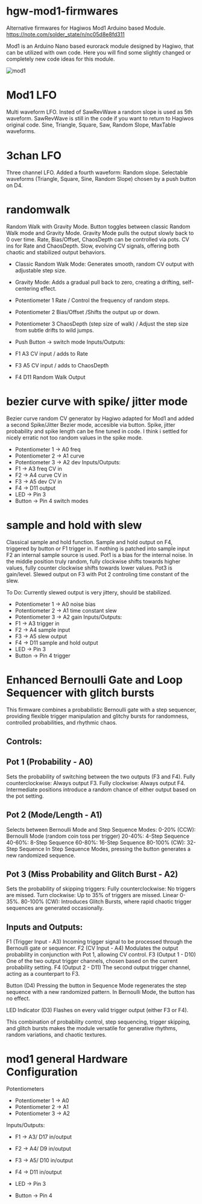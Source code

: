 # **hgw-mod1-firmwares**

 Alternative firmwares for Hagiwos Mod1 Arduino based Module.
 https://note.com/solder_state/n/nc05d8e8fd311
 
 Mod1 is an Arduino Nano based eurorack module designed by Hagiwo, that can be utilized with own code.
 Here you will find some slightly changed or completely new code ideas for this module. 
 
 
 ![mod1](https://assets.st-note.com/production/uploads/images/166671260/rectangle_large_type_2_74d04b7593d4c5aa3a08d021646da297.jpeg) 
 
 # Mod1 LFO
 Multi waveform LFO.
 Insted of SawRevWave a random slope is used as 5th waveform. 
 SawRevWave is still in the code if you want to return to Hagiwos original code. 
 Sine, Triangle, Square, Saw, Random Slope, MaxTable waveforms.  
 
 # 3chan LFO
 Three channel LFO.
 Added a fourth waveform: Random slope. 
 Selectable waveforms (Triangle, Square, Sine, Random Slope) chosen by a push button on D4.

 # randomwalk
Random Walk with Gravity Mode. Button toggles between classic Random Walk mode and Gravity Mode.
Gravity Mode pulls the output slowly back to 0 over time. Rate, Bias/Offset, ChaosDepth can be controlled via pots. CV ins for Rate and ChaosDepth.
 Slow, evolving CV signals, offering both chaotic and stabilized output behaviors. 

- Classic Random Walk Mode: Generates smooth, random CV output with adjustable step size.
- Gravity Mode: Adds a gradual pull back to zero, creating a drifting, self-centering effect.

- Potentiometer 1 Rate / Control the frequency of random steps.    
- Potentiometer 2 Bias/Offset /Shifts the output up or down.
- Potentiometer 3 ChaosDepth (step size of walk) / Adjust the step size from subtle drifts to wild jumps.
- Push Button  → switch mode
Inputs/Outputs:
- F1    A3  CV input / adds to Rate
- F3    A5  CV input / adds to ChaosDepth 
- F4    D11 Random Walk Output

 # bezier curve with spike/ jitter mode
Bezier curve random CV generator by Hagiwo adapted for Mod1 and added a second Spike/Jitter Bezier mode, accesible via button. Spike, jitter probability and spike length can be fine tuned in code.  I think i settled for nicely erratic not too random values in the spike mode.   
- Potentiometer 1 → A0 freq
- Potentiometer 2 → A1 curve
- Potentiometer 3 → A2 dev
Inputs/Outputs:
- F1 → A3 freq CV in
- F2 → A4 curve CV in
- F3 → A5 dev CV in
- F4 → D11 output
- LED → Pin 3
- Button → Pin 4 switch modes


 # sample and hold with slew
 Classical sample and hold function. Sample and hold output on F4, triggered by button or F1 trigger in. 
 If nothing is patched into sample input F2 an internal sample source is used. Pot1 is a bias for the internal noise. In the middle position truly random, fully clockwise shifts towards higher values, fully counter clockwise shifts towards lower values. Pot3  is gain/level. 
 Slewed output on F3 with Pot 2 controling time constant of the slew.
 
 To Do: Currently slewed output is very jittery, should be stabilized.   
 - Potentiometer 1 → A0 noise bias
 - Potentiometer 2 → A1 time constant slew
 - Potentiometer 3 → A2 gain
Inputs/Outputs:
-  F1 → A3 trigger in
-  F2 → A4 sample input
-  F3 → A5 slew output
-  F4 → D11 sample and hold output
-  LED → Pin 3
-  Button → Pin 4 trigger
 
 # Enhanced Bernoulli Gate and Loop Sequencer with glitch bursts
This firmware combines a probabilistic Bernoulli gate with a step sequencer, providing flexible trigger manipulation and glitchy bursts for
randomness, controlled probabilities, and rhythmic chaos.

## Controls:
## Pot 1 (Probability - A0)
Sets the probability of switching between the two outputs (F3 and F4).
Fully counterclockwise: Always output F3.
Fully clockwise: Always output F4.
Intermediate positions introduce a random chance of either output based on the pot setting.

## Pot 2 (Mode/Length - A1)
Selects between Bernoulli Mode and Step Sequence Modes:
0-20% (CCW): Bernoulli Mode (random coin toss per trigger)
20-40%: 4-Step Sequence
40-60%: 8-Step Sequence
60-80%: 16-Step Sequence
80-100% (CW): 32-Step Sequence
In Step Sequence Modes, pressing the button generates a new randomized sequence.

## Pot 3 (Miss Probability and Glitch Burst - A2)
Sets the probability of skipping triggers:
Fully counterclockwise: No triggers are missed.
Turn clockwise: Up to 35% of triggers are missed. Linear 0-35%.
80-100% (CW): Introduces Glitch Bursts, where rapid chaotic trigger sequences are generated occasionally.

## Inputs and Outputs:
F1 (Trigger Input - A3)
Incoming trigger signal to be processed through the Bernoulli gate or sequencer.
F2 (CV Input - A4)
Modulates the output probability in conjunction with Pot 1, allowing CV control.
F3 (Output 1 - D10)
One of the two output trigger channels, chosen based on the current probability setting.
F4 (Output 2 - D11)
The second output trigger channel, acting as a counterpart to F3.

Button (D4)
Pressing the button in Sequence Mode regenerates the step sequence with a new randomized pattern.
In Bernoulli Mode, the button has no effect.

LED Indicator (D3)
Flashes on every valid trigger output (either F3 or F4).

This combination of probability control, step sequencing, trigger skipping, and glitch bursts makes the module versatile for generative rhythms, random variations, and chaotic textures. 

 
 
 
 
 
 
# mod1 general Hardware Configuration
Potentiometers
- Potentiometer 1  → A0
- Potentiometer 2  → A1
- Potentiometer 3  → A2

Inputs/Outputs:
- F1    → A3/ D17  in/output
- F2    → A4/ D9   in/output 
- F3    → A5/ D10  in/output 
- F4    → D11 in/output 

- LED    → Pin 3
- Button → Pin 4


 
 
 
 
 
 
 
